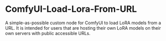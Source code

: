 # ComfyUI-Load-Lora-From-URL

A simple-as-possible custom node for ComfyUI to load LoRA models from a URL. It is intended for users that are hosting their own LoRA models on their own servers with public accessible URLs.
